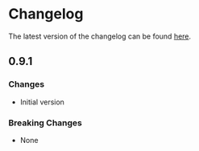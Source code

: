 # Changelog

The latest version of the changelog can be found [here](/Azure/bicep-registry-modules/blob/main/avm/res/container-registry/registry/CHANGELOG.md).

## 0.9.1

### Changes

- Initial version

### Breaking Changes

- None
